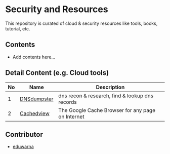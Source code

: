 # Security and Resources

This repository is curated of cloud & security resources like tools, books, tutorial, etc. 

## Contents

- Add contents here...

## Detail Content (e.g. Cloud tools)
| No | Name | Description |
|-----|------|-------------|
|1|[DNSdumpster](https://dnsdumpster.com/)|dns recon & research, find & lookup dns records|
|2|[Cachedview](https://cachedview.com)|The Google Cache Browser for any page on Internet|

## Contributor
- [eduwarna](https://github.com/edsuwarna)